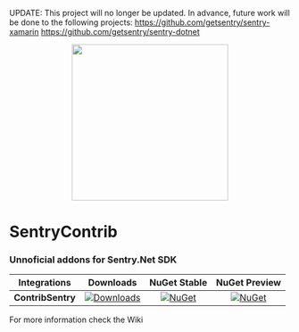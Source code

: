 UPDATE: This project will no longer be updated.
In advance, future work will be done to the following projects:
https://github.com/getsentry/sentry-xamarin
https://github.com/getsentry/sentry-dotnet

<p align="center">
  <a target="_blank" align="center">
    <img src="https://github.com/lucas-zimerman/sentry-dotnet-performance-addon/blob/master/.assets/nugget-logo.png" width="280">
  </a>
  <br />
</p>

# SentryContrib
### Unnoficial addons for Sentry.Net SDK

|      Integrations             |    Downloads     |    NuGet Stable     |    NuGet Preview     |
| ----------------------------- | :-------------------: | :-------------------: | :-------------------: |
|         **ContribSentry**            | [![Downloads](https://img.shields.io/nuget/dt/ContribSentry.svg)](https://www.nuget.org/packages/ContribSentry) | [![NuGet](https://img.shields.io/nuget/v/ContribSentry.svg)](https://www.nuget.org/packages/ContribSentry)   |    [![NuGet](https://img.shields.io/nuget/vpre/ContribSentry.svg)](https://www.nuget.org/packages/ContribSentry)   |


For more information check the Wiki
